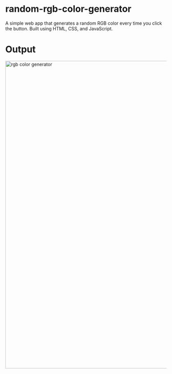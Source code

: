 # random-rgb-color-generator
A simple web app that generates a random RGB color every time you click the button. Built using HTML, CSS, and JavaScript.

# Output 
<img width="958" alt="rgb color generator " src="https://github.com/user-attachments/assets/bf0c82d5-6990-4b4f-a2cc-f9f3138bd2d1" />

